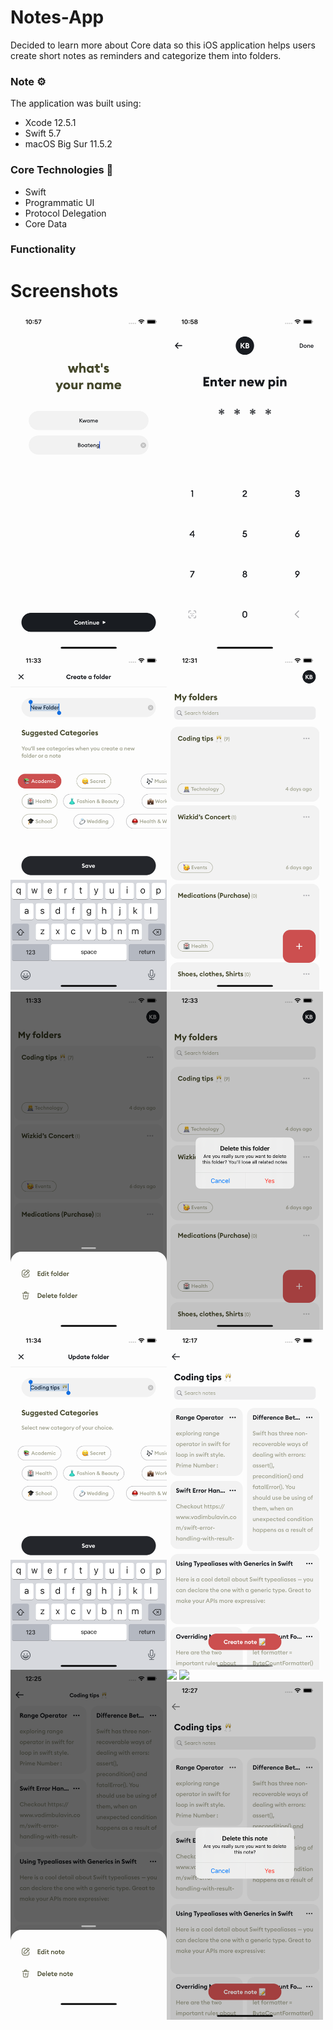# Notes-App
Decided to learn more about Core data so this iOS application helps users create short notes as reminders and categorize them into folders.

### Note ⚙️
The application was built using: 
* Xcode 12.5.1
* Swift 5.7
* macOS Big Sur 11.5.2

### Core Technologies 📲
* Swift
* Programmatic UI
* Protocol Delegation
* Core Data

### Functionality


# Screenshots
<img align='left' src="Notes-Clone/Assets.xcassets/name.imageset/name.png"  width="250">
<img align='left' src="Notes-Clone/Assets.xcassets/pin.imageset/pin.png"  width="250">
<img  src="Notes-Clone/Assets.xcassets/folder.imageset/folder.png"  width="250">

<img align='left' src="Notes-Clone/Assets.xcassets/createFolder.imageset/createFolder.png"  width="250">
<img align='left' src="Notes-Clone/Assets.xcassets/sheet1.imageset/sheet1.png"  width="250">
<img  src="Notes-Clone/Assets.xcassets/alert1.imageset/alert1.png"  width="250">

<img align='left' src="Notes-Clone/Assets.xcassets/updateFolder.imageset/updateFolder.png"  width="250">
<img align='left' src="Notes-Clone/Assets.xcassets/notes.imageset/notes.png"  width="250">
<img  src="Notes-Clone/Assets.xcassets/notesDetails.imageset/notesDetails.png"  width="250">

<img align='left' src="Notes-Clone/Assets.xcassets/sheet2.imageset/sheet2.png"  width="250">
<img align='left' src="Notes-Clone/Assets.xcassets/alert2.imageset/alert2.png"  width="250">
<img  src="Notes-Clone/Assets.xcassets/notesDetails.imageset/notesDetails.png"  width="250">
